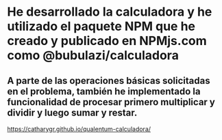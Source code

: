 # He desarrollado la calculadora y he utilizado el paquete NPM que he creado y publicado en NPMjs.com como @bubulazi/calculadora
## A parte de las operaciones básicas solicitadas en el problema, también he implementado la funcionalidad de procesar primero multiplicar y dividir y luego sumar y restar.

https://catharygr.github.io/qualentum-calculadora/
